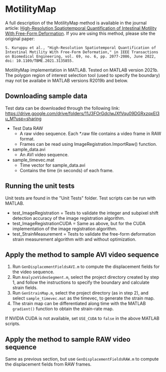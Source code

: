 # MotilityMap

A full description of the MotilityMap method is available in the journal article: [High-Resolution Spatiotemporal Quantification of Intestinal Motility With Free-Form Deformation](https://ieeexplore.ieee.org/document/9652118). If you are using this method, please site the original paper:

```S. Kuruppu et al., "High-Resolution Spatiotemporal Quantification of Intestinal Motility With Free-Form Deformation," in IEEE Transactions on Biomedical Engineering, vol. 69, no. 6, pp. 2077-2086, June 2022, doi: 10.1109/TBME.2021.3135855.```

MotilityMap implementation in MATLAB. Tested on MATLAB version 2021b. The polygon region of interest selection tool (used to specify the boundary) may not be availabe in MATLAB versions R2019b and below.

## Downloading sample data

Test data can be downloaded through the following link:
https://drive.google.com/drive/folders/11J3FOrGdclwJXfVqu09DGRxzqxEI3u_M?usp=sharing

* Test Data RAW 
    - A raw video sequence. Each \*.raw file contains a video frame in RAW format.
    - Frames can be read using ImageRegistration.ImportRaw() function.
* sample_data.avi
    - An AVI video sequence.
* sample_timevec.mat
    - Time vector for sample_data.avi
    - Contains the time (in seconds) of each frame.

## Running the unit tests
Unit tests are found in the "Unit Tests" folder. Test scripts can be run with MATLAB.

* test_ImageRegistration = Tests to validate the integer and subpixel shift detection accuracy of the image registration algorithm.
* test_ImageRegistrationCUDA = Same as above, but for the CUDA implementation of the image registration algorithm.
* test_StrainMeasurement = Tests to validate the free-form deformation strain measurement algorithm with and without optimization.

## Apply the method to sample AVI video sequence

1. Run `GenDisplacementFieldsAVI.m` to compute the displacement fields for the video sequence.
2. Run `AnalyzeVideoSegment.m`, select the project directory created by step 1, and follow the instructions to specify the boundary and calculate strain fields.
3. Run `GenStrainMap.m`, select the project directory (as in step 2), and select `sample_timevec.mat` as the timevec, to generate the strain map.
4. The strain map can be differentiated along time with the MATLAB `gradient()` function to obtain the strain-rate map.

If NVIDIA CUDA is not available, set `USE_CUDA` to `false` in the above MATLAB scripts.

## Apply the method to sample RAW video sequence

Same as previous section, but use `GenDisplacementFieldsRAW.m` to compute the displacement fields from RAW frames.
 
 
